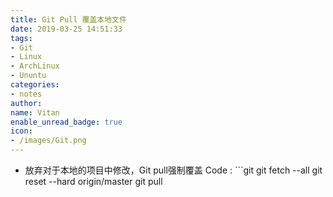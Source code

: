 ```yaml
---
title: Git Pull 覆盖本地文件
date: 2019-03-25 14:51:33
tags:
- Git
- Linux
- ArchLinux
- Ununtu
categories:
- notes
author:
name: Vitan
enable_unread_badge: true
icon:
- /images/Git.png
---
```

- 放弃对于本地的项目中修改，Git pull强制覆盖
Code
:	```git
	git fetch --all
	git reset --hard origin/master
	git pull
	```
